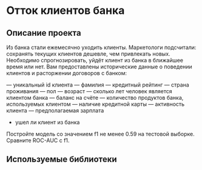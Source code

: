 # Отток клиентов банка
## Описание проекта
Из банка стали ежемесячно уходить клиенты. Маркетологи подсчитали: сохранять текущих клиентов дешевле, чем привлекать новых.
Необходимо спрогнозировать, уйдёт клиент из банка в ближайшее время или нет. 
Вам предоставлены исторические данные о поведении клиентов и расторжении договоров с банком:

— уникальный id клиента
— фамилия
— кредитный рейтинг
— страна проживания
— пол
— возраст
— сколько лет человек является клиентом банка
— баланс на счёте
— количество продуктов банка, используемых клиентом
— наличие кредитной карты
— активность клиента
— предполагаемая зарплата
- ушел ли клиент из банка

Постройте модель со значением f1 не менее 0.59 на тестовой выборке. Сравните ROC-AUC c f1.


## Используемые библиотеки
